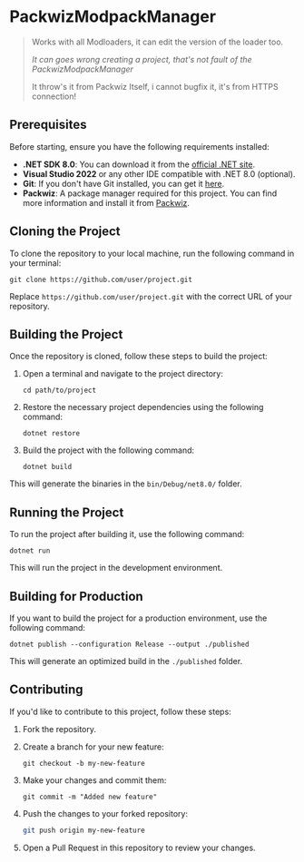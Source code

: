 # PackwizModpackManager

> Works with all Modloaders, it can edit the version of the loader too.
> 
> *It can goes wrong creating a project, that's not fault of the PackwizModpackManager*
>
> It throw's it from Packwiz Itself, i cannot bugfix it, it's from HTTPS connection!

## Prerequisites

Before starting, ensure you have the following requirements installed:

- **.NET SDK 8.0**: You can download it from the [official .NET site](https://dotnet.microsoft.com/download/dotnet/8.0).
- **Visual Studio 2022** or any other IDE compatible with .NET 8.0 (optional).
- **Git**: If you don't have Git installed, you can get it [here](https://git-scm.com/).
- **Packwiz**: A package manager required for this project. You can find more information and install it from [Packwiz](https://packwiz.infra.link/).

## Cloning the Project

To clone the repository to your local machine, run the following command in your terminal:

```
git clone https://github.com/user/project.git
```

Replace `https://github.com/user/project.git` with the correct URL of your repository.

## Building the Project

Once the repository is cloned, follow these steps to build the project:

1. Open a terminal and navigate to the project directory:

   ```
   cd path/to/project
   ```

2. Restore the necessary project dependencies using the following command:

   ```
   dotnet restore
   ```

3. Build the project with the following command:

   ```
   dotnet build
   ```

This will generate the binaries in the `bin/Debug/net8.0/` folder.

## Running the Project

To run the project after building it, use the following command:

```
dotnet run
```

This will run the project in the development environment.

## Building for Production

If you want to build the project for a production environment, use the following command:

```
dotnet publish --configuration Release --output ./published
```

This will generate an optimized build in the `./published` folder.

## Contributing

If you'd like to contribute to this project, follow these steps:

1. Fork the repository.
2. Create a branch for your new feature:

   ```
   git checkout -b my-new-feature
   ```

3. Make your changes and commit them:

   ```
   git commit -m "Added new feature"
   ```

4. Push the changes to your forked repository:

   ```bash
   git push origin my-new-feature
   ```

5. Open a Pull Request in this repository to review your changes.
